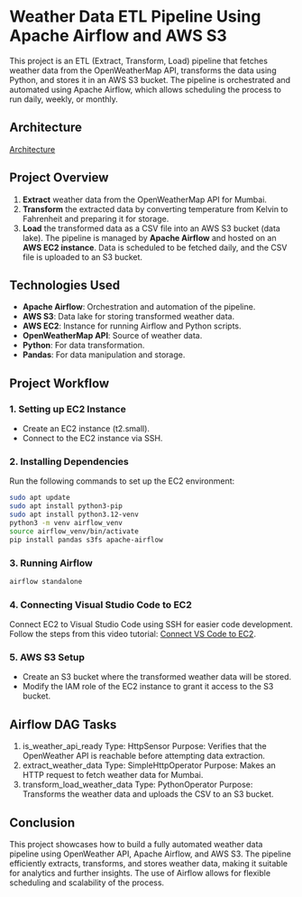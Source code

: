 # Weather Data ETL Pipeline Using Apache Airflow and AWS S3
This project is an ETL (Extract, Transform, Load) pipeline that fetches weather data from the OpenWeatherMap API, transforms the data using Python, and stores it in an AWS S3 bucket. The pipeline is orchestrated and automated using Apache Airflow, which allows scheduling the process to run daily, weekly, or monthly.


## Architecture
[Architecture](weather_pipeline_architecture.png)

## Project Overview
1. **Extract** weather data from the OpenWeatherMap API for Mumbai.
2. **Transform** the extracted data by converting temperature from Kelvin to Fahrenheit and preparing it for storage.
3. **Load** the transformed data as a CSV file into an AWS S3 bucket (data lake).
The pipeline is managed by **Apache Airflow** and hosted on an **AWS EC2 instance**. Data is scheduled to be fetched daily, and the CSV file is uploaded to an S3 bucket.


## Technologies Used
- **Apache Airflow**: Orchestration and automation of the pipeline.
- **AWS S3**: Data lake for storing transformed weather data.
- **AWS EC2**: Instance for running Airflow and Python scripts.
- **OpenWeatherMap API**: Source of weather data.
- **Python**: For data transformation.
- **Pandas**: For data manipulation and storage.


## Project Workflow
### 1. Setting up EC2 Instance
- Create an EC2 instance (t2.small).
- Connect to the EC2 instance via SSH.

### 2. Installing Dependencies
Run the following commands to set up the EC2 environment:

```bash
sudo apt update
sudo apt install python3-pip
sudo apt install python3.12-venv
python3 -m venv airflow_venv
source airflow_venv/bin/activate
pip install pandas s3fs apache-airflow
```

### 3. Running Airflow

```bash
airflow standalone
```

### 4. Connecting Visual Studio Code to EC2
Connect EC2 to Visual Studio Code using SSH for easier code development. Follow the steps from this video tutorial: [Connect VS Code to EC2](https://www.youtube.com/watch?v=sQQjMnEkGjs).

### 5. AWS S3 Setup
- Create an S3 bucket where the transformed weather data will be stored.
- Modify the IAM role of the EC2 instance to grant it access to the S3 bucket.


## Airflow DAG Tasks
1. is_weather_api_ready
Type: HttpSensor
Purpose: Verifies that the OpenWeather API is reachable before attempting data extraction.
2. extract_weather_data
Type: SimpleHttpOperator
Purpose: Makes an HTTP request to fetch weather data for Mumbai.
3. transform_load_weather_data
Type: PythonOperator
Purpose: Transforms the weather data and uploads the CSV to an S3 bucket.


## Conclusion
This project showcases how to build a fully automated weather data pipeline using OpenWeather API, Apache Airflow, and AWS S3. The pipeline efficiently extracts, transforms, and stores weather data, making it suitable for analytics and further insights. The use of Airflow allows for flexible scheduling and scalability of the process.
